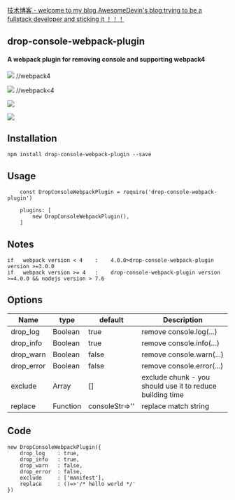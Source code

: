 [技术博客 - welcome to my blog,AwesomeDevin's blog,trying to be a fullstack developer and sticking it ！！！](https://github.com/AwesomeDevin/blog)
## drop-console-webpack-plugin
#### A webpack plugin for removing console and supporting webpack4
![](https://img.shields.io/badge/npm-4.0.2-blue.svg)     //webpack4

![](https://img.shields.io/badge/npm-3.0.0-blue.svg)     //webpack<4

![](https://img.shields.io/badge/build-passing-brightgreen.svg)

![](https://img.shields.io/badge/license-MIT-brightgreen.svg)


## Installation
```
npm install drop-console-webpack-plugin --save
```
## Usage
```
    const DropConsoleWebpackPlugin = require('drop-console-webpack-plugin')

    plugins: [
        new DropConsoleWebpackPlugin(),
    ]
```
## Notes
```
if   webpack version < 4    :    4.0.0>drop-console-webpack-plugin version >=3.0.0
if   webpack version >= 4   :    drop-console-webpack-plugin version >=4.0.0 && nodejs version > 7.6
```
## Options
Name | type | default | Description
---- | ---- | ------- | -----------
drop_log | Boolean | true | remove console.log(...)
drop_info | Boolean | true | remove console.info(...)
drop_warn | Boolean | false | remove console.warn(...)
drop_error | Boolean | false | remove console.error(...) 
exclude   | Array | [] | exclude chunk - you should use it to reduce building time
replace   | Function | consoleStr=>'' | replace match string

## Code
```
new DropConsoleWebpackPlugin({
    drop_log    : true, 
    drop_info   : true,
    drop_warn   : false,
    drop_error  : false,
    exclude     : ['manifest'],
    replace     : ()=>'/* hello world */'
})
```
